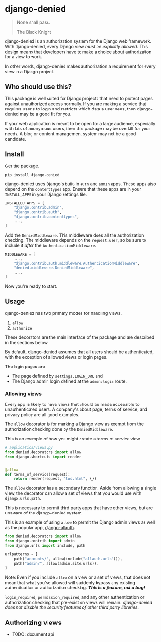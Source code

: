 # django-denied

> None shall pass.
>
> The Black Knight

django-denied is an authorization system
for the Django web framework.
With django-denied,
every Django view *must be explicitly allowed*.
This design means
that developers have to make a choice
about authorization
for a view to work.

In other words,
django-denied makes authorization a requirement
for every view in a Django project.

## Who should use this?

This package is well suited for Django projects
that need to protect pages against unauthorized access normally.
If you are making a service
that requires user's to login
and restricts which data a user sees,
then django-denied may be a good fit for you.

If your web application is meant to be open
for a large audience,
especially with lots of anonymous users,
then this package may be overkill for your needs.
A blog or content management system may not be a good candidate.

## Install

Get the package.

```
pip install django-denied
```

django-denied uses Django's built-in `auth` and `admin` apps.
These apps also depend on the `contenttypes` app.
Ensure that these apps are in your `INSTALL_APPS`
in your Django settings file.

```python
INSTALLED_APPS = [
    "django.contrib.admin",
    "django.contrib.auth",
    "django.contrib.contenttypes",
    ...,
]
```

Add the `DeniedMiddleware`.
This middleware does all the authorization checking.
The middleware depends on the `request.user`,
so be sure to include it *after* the `AuthenticationMiddleware`.

```python
MIDDLEWARE = [
    ...,
    "django.contrib.auth.middleware.AuthenticationMiddleware",
    "denied.middleware.DeniedMiddleware",
    ...,
]
```

Now you're ready to start.

## Usage

django-denied has two primary modes
for handling views.

1. `allow`
2. `authorize`

These decorators are the main interface
of the package
and are described in the sections below.

By default,
django-denied assumes that all users should be authenticated,
with the exception of allowed views or login pages.

The login pages are

* The page defined by `settings.LOGIN_URL` and
* The Django admin login defined at the `admin:login` route.

### Allowing views

Every app is likely to have views
that should be made accessible to unauthenticated users.
A company's about page, terms of service, and privacy policy are all good examples.

The `allow` decorator is for marking a Django view as exempt
from the authorization checking done
by the `DeniedMiddleware`.

This is an example of how you might create a terms of service view.

```python
# application/views.py
from denied.decorators import allow
from django.shortcuts import render


@allow
def terms_of_service(request):
    return render(request, "tos.html", {})
```

The `allow` decorator has a secondary function.
Aside from allowing a single view,
the decorator can allow a set of views
that you would use with `django.urls.path`.

This is necessary to permit third party apps
that have other views,
but are unaware of the django-denied system.

This is an example of using `allow`
to permit the Django admin views
as well as the popular app,
[django-allauth](https://django-allauth.readthedocs.io/en/latest/).

```python
from denied.decorators import allow
from django.contrib import admin
from django.urls import include, path

urlpatterns = [
    path("accounts/", allow(include("allauth.urls"))),
    path("admin/", allow(admin.site.urls)),
]
```

Note:
Even if you include `allow` on a view or a set of views,
that does not mean that what you've allowed will suddenly
bypass any existing authentication or authorization checking.
***This is a feature, not a bug!***

`login_required`, `permission_required`,
and any other authentication or authorization checking
that pre-exist on views will remain.
*django-denied does not disable the security features
of other third party libraries.*

## Authorizing views

* TODO: document api
